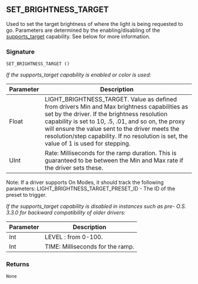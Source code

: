 ## SET\_BRIGHTNESS\_TARGET

Used to set the target brightness of where the light is being requested to go. Parameters are determined by the enabling/disabling of the [supports\_target][1] capability. See below for more information.


### Signature

`SET_BRIGHTNESS_TARGET ()`

_If the supports\_target capability is enabled or color is used:_

| Parameter | Description |
| --- | --- |
| Float | LIGHT\_BRIGHTNESS\_TARGET. Value as defined from drivers Min and Max brightness capabilities as set by the driver. If the brightness resolution capability is set to 10, .5, .01, and so on, the proxy will ensure the value sent to the driver meets the resolution/step capability.  If no resolution is set, the value of 1 is used for stepping. | 
| UInt | Rate: Milliseconds for the ramp duration.  This is guaranteed to be between the Min and Max rate if the driver sets these.|

Note: If a driver supports On Modes, it should track the following parameters: LIGHT\_BRIGHTNESS\_TARGET\_PRESET\_ID - The ID of the preset to trigger.


_If the supports\_target capability is disabled in instances such as pre- O.S. 3.3.0 for backward compatibility of older drivers:_

| Parameter | Description |
| --- | --- |
|Int| LEVEL : from 0-100.|
Int| TIME: Milliseconds for the ramp.|



### Returns

`None`

[1]:	https://snap-one.github.io/docs-driverworks-proxyprotocol/#light-v2-capabilities-supports_target